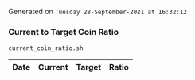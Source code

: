 Generated on `Tuesday 28-September-2021 at 16:32:12`

### Current to Target Coin Ratio
`current_coin_ratio.sh`

Date|Current|Target|Ratio
---|---|---|---
